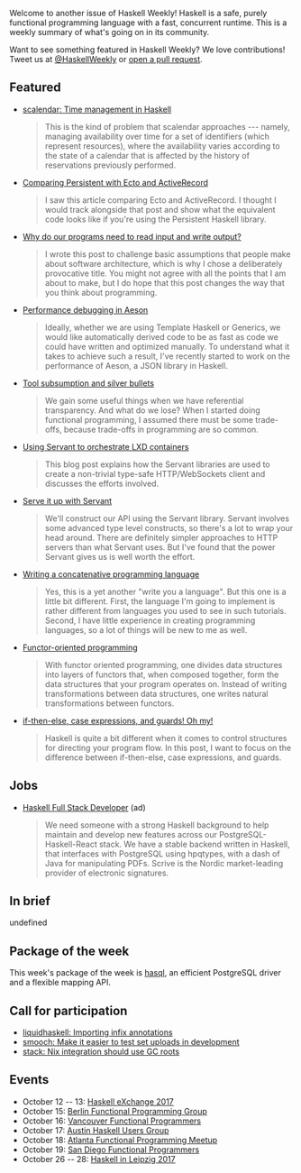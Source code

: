 <!-- 2017-10-12 -->

Welcome to another issue of Haskell Weekly!
Haskell is a safe, purely functional programming language with a fast, concurrent runtime.
This is a weekly summary of what's going on in its community.

Want to see something featured in Haskell Weekly?
We love contributions!
Tweet us at [@HaskellWeekly](https://twitter.com/haskellweekly) or [open a pull request](https://github.com/haskellweekly/haskellweekly.github.io).

## Featured

-   [scalendar: Time management in Haskell](https://www.stackbuilders.com/news/scalendar-time-management-in-haskell)

    > This is the kind of problem that scalendar approaches --- namely, managing availability over time for a set of identifiers (which represent resources), where the availability varies according to the state of a calendar that is affected by the history of reservations previously performed.

-   [Comparing Persistent with Ecto and ActiveRecord](http://bitemyapp.com/posts/2017-10-06-persistent-ecto-activerecord.html)

    > I saw this article comparing Ecto and ActiveRecord. I thought I would track alongside that post and show what the equivalent code looks like if you're using the Persistent Haskell library.

-   [Why do our programs need to read input and write output?](http://www.haskellforall.com/2017/10/why-do-our-programs-need-to-read-input.html)

    > I wrote this post to challenge basic assumptions that people make about software architecture, which is why I chose a deliberately provocative title. You might not agree with all the points that I am about to make, but I do hope that this post changes the way that you think about programming.

-   [Performance debugging in Aeson](https://blog.poisson.chat/posts/2017-10-08-aeson-perf.html)

    > Ideally, whether we are using Template Haskell or Generics, we would like automatically derived code to be as fast as code we could have written and optimized manually. To understand what it takes to achieve such a result, I've recently started to work on the performance of Aeson, a JSON library in Haskell.

-   [Tool subsumption and silver bullets](https://brianmckenna.org/blog/tool_subsumption)

    > We gain some useful things when we have referential transparency. And what do we lose? When I started doing functional programming, I assumed there must be some trade-offs, because trade-offs in programming are so common.

-   [Using Servant to orchestrate LXD containers](https://deliquus.com/posts/2017-10-02-using-servant-to-orchestrate-lxd-containers.html)

    > This blog post explains how the Servant libraries are used to create a non-trivial type-safe HTTP/WebSockets client and discusses the efforts involved.

-   [Serve it up with Servant](https://mmhaskell.com/blog/2017/10/9/serve-it-up-with-servant)

    > We'll construct our API using the Servant library. Servant involves some advanced type level constructs, so there's a lot to wrap your head around. There are definitely simpler approaches to HTTP servers than what Servant uses. But I've found that the power Servant gives us is well worth the effort.

-   [Writing a concatenative programming language](https://github.com/suhr/wcpl/blob/f70ea536e0f82d347307677ca4a7bf08f6b9155e/intro.md#readme)

    > Yes, this is a yet another "write you a language". But this one is a little bit different. First, the language I'm going to implement is rather different from languages you used to see in such tutorials. Second, I have little experience in creating programming languages, so a lot of things will be new to me as well.

-   [Functor-oriented programming](http://r6.ca/blog/20171010T001746Z.html)

    > With functor oriented programming, one divides data structures into layers of functors that, when composed together, form the data structures that your program operates on. Instead of writing transformations between data structures, one writes natural transformations between functors.

-   [if-then-else, case expressions, and guards! Oh my!](https://debugsteven.github.io/if-then-else-case-expressions-and-guards-oh-my/)

    > Haskell is quite a bit different when it comes to control structures for directing your program flow. In this post, I want to focus on the difference between if-then-else, case expressions, and guards.

## Jobs

-   [Haskell Full Stack Developer](https://stackoverflow.com/jobs/156727/haskell-full-stack-developer-scrive) (ad)

    > We need someone with a strong Haskell background to help maintain and develop new features across our PostgreSQL-Haskell-React stack. We have a stable backend written in Haskell, that interfaces with PostgreSQL using hpqtypes, with a dash of Java for manipulating PDFs. Scrive is the Nordic market-leading provider of electronic signatures.

## In brief

undefined

## Package of the week

This week's package of the week is [hasql](https://www.stackage.org/lts-9.6/package/hasql-0.19.18.2),
an efficient PostgreSQL driver and a flexible mapping API.

## Call for participation

-   [liquidhaskell: Importing infix annotations](https://github.com/ucsd-progsys/liquidhaskell/issues/1123)
-   [smooch: Make it easier to test set uploads in development](https://github.com/emhoracek/smooch/issues/43)
-   [stack: Nix integration should use GC roots](https://github.com/commercialhaskell/stack/issues/3479)

## Events

-   October 12 -- 13: [Haskell eXchange 2017](https://www.meetup.com/skillsmatter/events/241083527/)
-   October 15: [Berlin Functional Programming Group](https://www.meetup.com/Berlin-Functional-Programming-Group/events/244033083/)
-   October 16: [Vancouver Functional Programmers](https://www.meetup.com/Vancouver-Functional-Programmers/events/243510247/)
-   October 17: [Austin Haskell Users Group](https://www.meetup.com/ATX-Haskell/events/243783455/)
-   October 18: [Atlanta Functional Programming Meetup](https://www.meetup.com/Atlanta-Functional-Programming-Meetup/events/244126614/)
-   October 19: [San Diego Functional Programmers](https://www.meetup.com/San-Diego-Functional-Programmers/events/243077781/)
-   October 26 -- 28: [Haskell in Leipzig 2017](https://hal2017.softbase.org)
